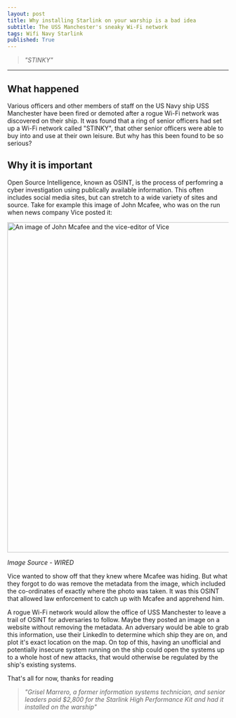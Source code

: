 ```yaml
---
layout: post
title: Why installing Starlink on your warship is a bad idea
subtitle: The USS Manchester's sneaky Wi-Fi network
tags: Wifi Navy Starlink
published: True
---
```


> *"STINKY"*

---
## What happened

Various officers and other members of staff on the US Navy ship USS Manchester have been fired or demoted after a rogue Wi-Fi network was discovered on their ship. It was found that a ring of senior officers had set up a Wi-Fi network called "STINKY", that other senior officers were able to buy into and use at their own leisure. But why has this been found to be so serious?

## Why it is important

Open Source Intelligence, known as OSINT, is the process of perfomring a cyber investigation using publically available information. This often includes social media sites, but can stretch to a wide variety of sites and source. Take for example this image of John Mcafee, who was on the run when news company Vice posted it:

<img src="https://oliverb21.github.io/blog/img/posts/18_mcafee.png" alt="An image of John Mcafee and the vice-editor of Vice" text-align="centre" width="750"/>

*Image Source - WIRED*

Vice wanted to show off that they knew where Mcafee was hiding. But what they forgot to do was remove the metadata from the image, which included the co-ordinates of exactly where the photo was taken. It was this OSINT that allowed law enforcement to catch up with Mcafee and apprehend him. 

A rogue Wi-Fi network would allow the office of USS Manchester to leave a trail of OSINT for adversaries to follow. Maybe they posted an image on a website without removing the metadata. An adversary would be able to grab this information, use their LinkedIn to determine which ship they are on, and plot it's exact location on the map. On top of this, having an unofficial and potentially insecure system running on the ship could open the systems up to a whole host of new attacks, that would otherwise be regulated by the ship's existing systems.

That's all for now, thanks for reading

> *"Grisel Marrero, a former information systems technician, and senior leaders paid $2,800 for the Starlink High Performance Kit and had it installed on the warship"*

